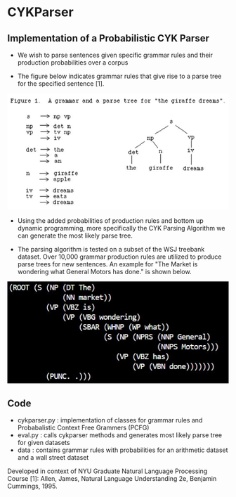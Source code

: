 # CYKParser

## Implementation of a Probabilistic CYK Parser 

* We wish to parse sentences given specific grammar rules and their production
probabilities over a corpus 

* The figure below indicates grammar rules that give rise to a parse tree for the
specified sentence [1]. 

![Alt text](ParseTreeExample.JPG)

* Using the added probabilities of production rules and bottom up dynamic programming, 
more specifically the CYK Parsing Algorithm we can generate the most likely parse tree.

* The parsing algorithm is tested on a subset of the WSJ treebank dataset. Over 10,000
grammar production rules are utilized to produce parse trees for new sentences. An example
for "The Market is wondering what General Motors has done." is shown below.

![Alt text](ParsingExample.JPG)


## Code

* cykparser.py   : implementation of classes for grammar rules and Probabalistic Context Free Grammers (PCFG)
* eval.py        : calls cykparser methods and generates most likely parse tree for given datasets
* data           : contains grammar rules with probabilities for an arithmetic dataset and a wall street dataset

Developed in context of NYU Graduate Natural Language Processing Course
[1]: Allen, James, Natural Language Understanding 2e, Benjamin Cummings, 1995.
